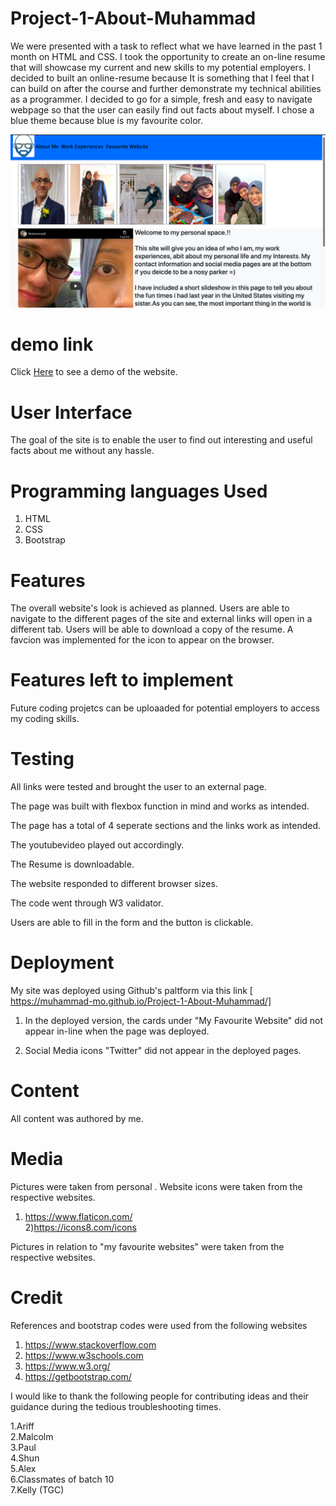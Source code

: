 # Project-1-About-Muhammad
We were presented with a task to reflect what we have learned in the past 1 month on HTML and CSS.
I took the opportunity to create an on-line resume that will showcase my current and new skills to my potential employers. 
I decided to built an online-resume because It is something that I feel that I can build on after the course and further demonstrate my technical abilities as a programmer.
I decided to go for a simple, fresh and easy to navigate webpage so that the user can easily find out facts about myself. I chose a blue theme because blue is my favourite color.

![picture](image/screenshot.png)

# demo link

Click <a href="https://muhammad-mo.github.io/Project-1-About-Muhammad/" target="blank">Here</a> to see a demo of the website.



# User Interface
The goal of the site is to enable the user to find out interesting and useful facts about me without any hassle.

# Programming languages Used

1. HTML
2. CSS
3. Bootstrap 

# Features
The overall website's look is achieved as planned. 
Users are able to navigate to the different pages of the site and external links will open in a different tab.
Users will be able to download a copy of the resume.
A favcion was implemented for the icon to appear on the browser.

# Features left to implement

Future coding projetcs can be uploaaded for potential employers to  access my coding skills.

# Testing
All links were tested and brought the user to an external page.

The page was built with flexbox function in mind and works as intended.

The page has a total of 4 seperate sections and the links work as intended.

The youtubevideo played out accordingly.

The Resume is downloadable.

The website responded to different browser sizes.

The code went through W3 validator.

Users are able to fill in the form and the button is clickable.


# Deployment

My site was deployed using Github's paltform via this link
[ https://muhammad-mo.github.io/Project-1-About-Muhammad/]

1)  In the deployed version, the cards under "My Favourite Website" did not appear in-line when
the page was deployed.

2) Social Media icons "Twitter" did not appear in the deployed pages.


# Content
All content was authored by me.

# Media
Pictures were taken from personal .
Website icons were taken from the respective websites.
1) https://www.flaticon.com/ </br>
2)https://icons8.com/icons

Pictures in relation to "my favourite websites" were taken from the respective websites.

# Credit
References and bootstrap codes were used from the following websites

1. https://www.stackoverflow.com
2. https://www.w3schools.com
3. https://www.w3.org/
4. https://getbootstrap.com/

I would like to thank the following people for contributing ideas and their guidance
during the tedious troubleshooting times.

1.Ariff</br>
2.Malcolm</br>
3.Paul</br>
4.Shun</br>
5.Alex</br>
6.Classmates of batch 10</br>
7.Kelly (TGC)




